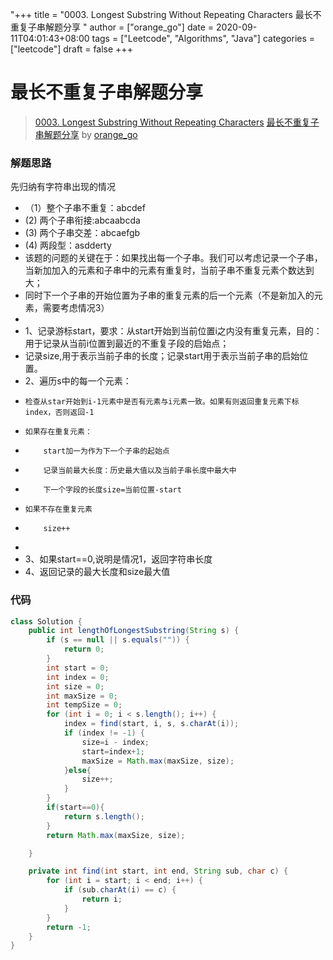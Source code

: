 "+++
title = "0003. Longest Substring Without Repeating Characters 最长不重复子串解题分享 "
author = ["orange_go"]
date = 2020-09-11T04:01:43+08:00
tags = ["Leetcode", "Algorithms", "Java"]
categories = ["leetcode"]
draft = false
+++

# 最长不重复子串解题分享

> [0003. Longest Substring Without Repeating Characters](https://leetcode-cn.com/problems/longest-substring-without-repeating-characters/)
> [最长不重复子串解题分享](https://leetcode-cn.com/problems/longest-substring-without-repeating-characters/solution/zui-chang-bu-zhong-fu-zi-chuan-jie-ti-fen-xiang-by/) by [orange_go](https://leetcode-cn.com/u/orange_go/)

### 解题思路
先归纳有字符串出现的情况
 * （1）整个子串不重复：abcdef
 *  (2) 两个子串衔接:abcaabcda
 *  (3) 两个子串交差：abcaefgb
 *  (4) 两段型：asdderty
 *  该题的问题的关键在于：如果找出每一个子串。我们可以考虑记录一个子串，当新加加入的元素和子串中的元素有重复时，当前子串不重复元素个数达到大；
 *  同时下一个子串的开始位置为子串的重复元素的后一个元素（不是新加入的元素，需要考虑情况3）
 * 
 * 1、记录游标start，要求：从start开始到当前位置i之内没有重复元素，目的：用于记录从当前i位置到最近的不重复子段的启始点；
 *    记录size,用于表示当前子串的长度；记录start用于表示当前子串的启始位置。
 * 2、遍历s中的每一个元素：
 *     检查从star开始到i-1元素中是否有元素与i元素一致。如果有则返回重复元素下标index，否则返回-1
 *     如果存在重复元素：
 *         start加一为作为下一个子串的起始点
 *         记录当前最大长度：历史最大值以及当前子串长度中最大中
 *         下一个字段的长度size=当前位置-start
 *     如果不存在重复元素
 *         size++
 *
 *  3、如果start==0,说明是情况1，返回字符串长度
 *  4、返回记录的最大长度和size最大值

### 代码

```java
class Solution {
    public int lengthOfLongestSubstring(String s) {
        if (s == null || s.equals("")) {
            return 0;
        }
        int start = 0;
        int index = 0;
        int size = 0;
        int maxSize = 0;
        int tempSize = 0;
        for (int i = 0; i < s.length(); i++) {
            index = find(start, i, s, s.charAt(i));
            if (index != -1) {
                size=i - index;
                start=index+1;
                maxSize = Math.max(maxSize, size);
            }else{
                size++;
            }
        }
        if(start==0){
            return s.length();
        }
        return Math.max(maxSize, size);

    }

    private int find(int start, int end, String sub, char c) {
        for (int i = start; i < end; i++) {
            if (sub.charAt(i) == c) {
                return i;
            }
        }
        return -1;
    }
}
```